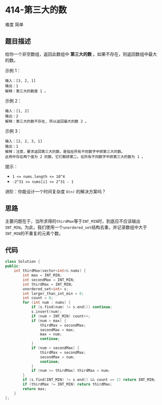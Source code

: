 # 414-第三大的数

难度 简单



## 题目描述

给你一个非空数组，返回此数组中 **第三大的数** 。如果不存在，则返回数组中最大的数。

示例 1：
```
输入：[3, 2, 1]
输出：1
解释：第三大的数是 1 。
```
示例 2：
```
输入：[1, 2]
输出：2
解释：第三大的数不存在, 所以返回最大的数 2 。
```
示例 3：
```
输入：[2, 2, 3, 1]
输出：1
解释：注意，要求返回第三大的数，是指在所有不同数字中排第三大的数。
此例中存在两个值为 2 的数，它们都排第二。在所有不同数字中排第三大的数为 1 。
```

提示：

- `1 <= nums.length <= 10^4`
- `-2^31 <= nums[i] <= 2^31 - 1`


进阶：你能设计一个时间复杂度 `O(n)` 的解决方案吗？



## 思路

主要问题在于，当所求得的`thirdMax`等于`INT_MIN`时，到底应不应该输出`INT_MIN`。为此，我们使用一个`unordered_set`结构去重，并记录数组中大于`INT_MIN`的不重复的元素个数。



## 代码

```c++
class Solution {
public:
    int thirdMax(vector<int>& nums) {
        int max = INT_MIN;
        int secondMax = INT_MIN;
        int thirdMax = INT_MIN;
        unordered_set<int> s;
        int larger_than_int_min = 0;
        int count = 0;
        for (int num : nums) {
            if (s.find(num) != s.end()) continue;
            s.insert(num);
            if (num > INT_MIN) count++;
            if (num > max) {
                thirdMax = secondMax;
                secondMax = max;
                max = num;
                continue;
            }
            if (num > secondMax) {
                thirdMax = secondMax;
                secondMax = num;
                continue;
            }
            if (num >= thirdMax) thirdMax = num;
        }
        if (s.find(INT_MIN) != s.end() && count == 2) return INT_MIN; 
        if (thirdMax != INT_MIN) return thirdMax;
        return max;
    }
};
```


